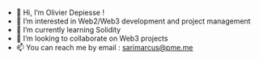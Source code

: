- 👋 Hi, I’m Olivier Depiesse ! 
- 👀 I’m interested in Web2/Web3 development and project management
- 🌱 I’m currently learning Solidity
- 💞️ I’m looking to collaborate on Web3 projects
- 📫 You can reach me by email : sarimarcus@pme.me 

<!---
Sarimarcus/Sarimarcus is a ✨ special ✨ repository because its `README.md` (this file) appears on your GitHub profile.
You can click the Preview link to take a look at your changes.
--->

